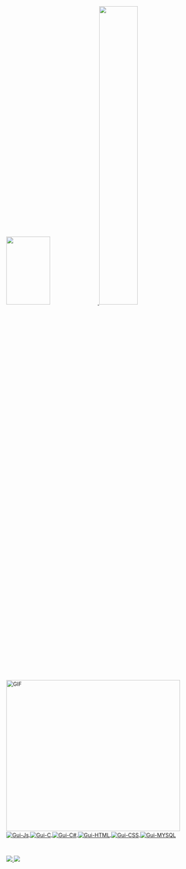 
 <div style={flex:1, display: "flex", align-items: "center", justify-content: "center", background-color: "#000"}>
  <a href="https://github.com/mrnbc">
   <img height="180em" src="https://github-readme-stats.vercel.app/api?username=mrnbc&show_icons=true&theme=blue-green&include_all_commits=true&count_private=true" width="48%"/>
   <img src="https://github-readme-streak-stats.herokuapp.com/?user=mrnbc&theme=dark" width="45%" >
  </a>
</div>
  
  ##
  
  <img align="left" alt="GIF" src="https://steamuserimages-a.akamaihd.net/ugc/1834653977117352460/071D7CB74EA45768A77A1B665704638EBADCB53D/" width="460" height="400" />
 
<div><br>
  <a href="https://github.com/mrnbc">
  <img align="center" alt="Gui-Js" src="https://img.shields.io/badge/JavaScript-323330?style=for-the-badge&logo=javascript&logoColor=F7DF1E">
  <img align="center" alt="Gui-C" src="https://img.shields.io/badge/C-00599C?style=for-the-badge&logo=c&logoColor=white">
  <img align="center" alt="Gui-C#" src="https://img.shields.io/badge/Csharp-000000?style=for-the-badge&logo=csharp&logoColor=white">
  <img align="center" alt="Gui-HTML" src="https://img.shields.io/badge/HTML5-E34F26?style=for-the-badge&logo=html5&logoColor=white">
  <img align="center" alt="Gui-CSS" src="https://img.shields.io/badge/CSS3-1572B6?style=for-the-badge&logo=css3&logoColor=white">
  <img align="center" alt="Gui-MYSQL" src="https://img.shields.io/badge/MySQL-00000F?style=for-the-badge&logo=mysql&logoColor=white">
  
 </a>
  
</div>
  
  ##
  
<div><br>
 <a href="[https://www.linkedin.com/company/serrajreng/?originalSubdomain=br](https://www.linkedin.com/in/mariana-oliveira-b30342249/)" target="_blank">
   <img src="https://img.shields.io/badge/-LinkedIn-%230077B5?style=for-the-badge&logo=linkedin&logoColor=white" target="_blank">
 </a> 
                                                                                                            
 <a href="mailto:marianabmoreirao@gmail.com">
   <img src="https://img.shields.io/badge/-Gmail-%23333?style=for-the-badge&logo=gmail&logoColor=white" target="_blank">
 </a>
 

</div>
